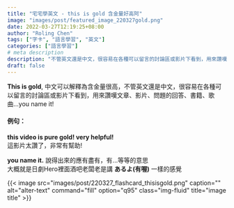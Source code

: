 ```yaml
---
title: "宅宅學英文 - this is gold 含金量好高阿"
image: "images/post/featured_image_220327gold.png"
date: 2022-03-27T12:19:25+08:00
author: "Roling Chen"
tags: ["字卡", "語言學習", "英文"]
categories: ["語言學習"]
# meta description
description: "不管英文還是中文，很容易在各種可以留言的討論區或影片下看到，用來讚嘆文章、影片、問題的回答、書籍、歌曲...you name it!"
draft: false
---
```

**This is gold**, 中文可以解釋為含金量很高，不管英文還是中文，很容易在各種可以留言的討論區或影片下看到，用來讚嘆文章、影片、問題的回答、書籍、歌曲...you name it! 

#### 例句：
**this video is pure gold! very helpful!**<br>
這影片太讚了，非常有幫助!<br>

**you name it.** 說得出來的應有盡有，有...等等的意思<br>
大概就是日劇Hero裡面酒吧老闆老是講 **あるよ(有喔)** 一樣的感覺<br>


{{< image src="images/post/220327_flashcard_thisisgold.png" caption="" alt="alter-text" command="fill" option="q95" class="img-fluid" title="image title" >}}


